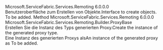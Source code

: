 <Type Name="IProxyActivator" FullName="Microsoft.ServiceFabric.Services.Remoting.Builder.IProxyActivator">
  <TypeSignature Language="C#" Value="public interface IProxyActivator" />
  <TypeSignature Language="ILAsm" Value=".class public interface auto ansi abstract IProxyActivator" />
  <TypeSignature Language="DocId" Value="T:Microsoft.ServiceFabric.Services.Remoting.Builder.IProxyActivator" />
  <TypeSignature Language="VB.NET" Value="Public Interface IProxyActivator" />
  <TypeSignature Language="F#" Value="type IProxyActivator = interface" />
  <AssemblyInfo>
    <AssemblyName>Microsoft.ServiceFabric.Services.Remoting</AssemblyName>
    <AssemblyVersion>6.0.0.0</AssemblyVersion>
  </AssemblyInfo>
  <Interfaces />
  <Docs>
    <summary>
            <span data-ttu-id="e9704-101">Benutzeroberfläche zum Erstellen von <see cref="T:Microsoft.ServiceFabric.Services.Remoting.Builder.ProxyBase" /> Objekte.</span><span class="sxs-lookup"><span data-stu-id="e9704-101">Interface to create <see cref="T:Microsoft.ServiceFabric.Services.Remoting.Builder.ProxyBase" /> objects.</span></span>
            </summary>
    <remarks>To be added.</remarks>
  </Docs>
  <Members>
    <Member MemberName="CreateInstance">
      <MemberSignature Language="C#" Value="public Microsoft.ServiceFabric.Services.Remoting.Builder.ProxyBase CreateInstance ();" />
      <MemberSignature Language="ILAsm" Value=".method public hidebysig newslot virtual instance class Microsoft.ServiceFabric.Services.Remoting.Builder.ProxyBase CreateInstance() cil managed" />
      <MemberSignature Language="DocId" Value="M:Microsoft.ServiceFabric.Services.Remoting.Builder.IProxyActivator.CreateInstance" />
      <MemberSignature Language="VB.NET" Value="Public Function CreateInstance () As ProxyBase" />
      <MemberSignature Language="F#" Value="abstract member CreateInstance : unit -&gt; Microsoft.ServiceFabric.Services.Remoting.Builder.ProxyBase" Usage="iProxyActivator.CreateInstance " />
      <MemberType>Method</MemberType>
      <AssemblyInfo>
        <AssemblyName>Microsoft.ServiceFabric.Services.Remoting</AssemblyName>
        <AssemblyVersion>6.0.0.0</AssemblyVersion>
      </AssemblyInfo>
      <ReturnValue>
        <ReturnType>Microsoft.ServiceFabric.Services.Remoting.Builder.ProxyBase</ReturnType>
      </ReturnValue>
      <Parameters />
      <Docs>
        <summary>
            <span data-ttu-id="e9704-102">Erstellen Sie die Instanz des Typs generierten Proxy.</span><span class="sxs-lookup"><span data-stu-id="e9704-102">Create the instance of the generated proxy type.</span></span>
            </summary>
        <returns><span data-ttu-id="e9704-103">Eine Instanz des generierten Proxys als<see cref="T:Microsoft.ServiceFabric.Services.Remoting.Builder.ProxyBase" /></span><span class="sxs-lookup"><span data-stu-id="e9704-103">An instance of the generated proxy as <see cref="T:Microsoft.ServiceFabric.Services.Remoting.Builder.ProxyBase" /></span></span></returns>
        <remarks>To be added.</remarks>
      </Docs>
    </Member>
  </Members>
</Type>